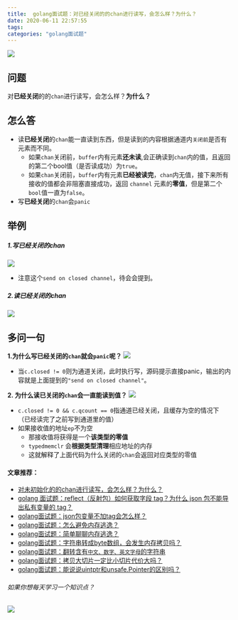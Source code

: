 ```yaml
---
title:  golang面试题：对已经关闭的的chan进行读写，会怎么样？为什么？
date: 2020-06-11 22:57:55
tags:
categories: "golang面试题"
---
```



![](https://imgconvert.csdnimg.cn/aHR0cHM6Ly9zdGF0aWMwMS5pbWdrci5jb20vdGVtcC8xNDVkOWZiZjQ0NzM0M2Q5YmIxODM4YjNmMzk4MjRhNi5wbmc?x-oss-process=image/format,png)
<!-- more -->
## 问题
对**已经关闭**的的```chan```进行读写，会怎么样？**为什么？**

## 怎么答
- 读**已经关闭**的```chan```能一直读到东西，但是读到的内容根据通道内`关闭前`是否有元素而不同。
  - 如果```chan```关闭前，`buffer`内有元素**还未读**,会正确读到`chan`内的值，且返回的第二个bool值（是否读成功）为`true`。
  - 如果`chan`关闭前，`buffer`内有元素**已经被读完**，`chan`内无值，接下来所有接收的值都会非阻塞直接成功，返回 `channel` 元素的**零值**，但是第二个`bool`值一直为`false`。
- 写**已经关闭**的`chan`会`panic`

## 举例
##### 1.写已经关闭的chan
![](https://imgconvert.csdnimg.cn/aHR0cHM6Ly9zdGF0aWMwMS5pbWdrci5jb20vdGVtcC9lYjlhZGRhNDU3NGU0ZTAyYjJlODczN2JkODI5NWE0NC5wbmc?x-oss-process=image/format,png)

- 注意这个`send on closed channel`，待会会提到。

##### 2.读已经关闭的chan
![](https://imgconvert.csdnimg.cn/aHR0cHM6Ly9zdGF0aWMwMS5pbWdrci5jb20vdGVtcC8wZTcyNTVkNzI5NDI0Y2NhYTBhNGNjNmQ5ZGU1MTBkMi5wbmc?x-oss-process=image/format,png)



## 多问一句

**1.为什么写已经关闭的`chan`就会`panic`呢？**
![](https://imgconvert.csdnimg.cn/aHR0cHM6Ly9zdGF0aWMwMS5pbWdrci5jb20vdGVtcC81Njc2MDBmYmEyNDE0MjcwYWQ3YWU0YTFjY2RhODQwMy5wbmc?x-oss-process=image/format,png)

- 当`c.closed != 0`则为通道关闭，此时执行写，源码提示直接panic，输出的内容就是上面提到的`"send on closed channel"`。

**2. 为什么读已关闭的`chan`会一直能读到值？**
![](https://imgconvert.csdnimg.cn/aHR0cHM6Ly9zdGF0aWMwMS5pbWdrci5jb20vdGVtcC80YmNjMGYwNjI3MzE0Y2JiYWRkMWI0ODRjNTE4OTRkOS5wbmc?x-oss-process=image/format,png)

- `c.closed != 0 && c.qcount == 0`指通道已经关闭，且缓存为空的情况下（已经读完了之前写到通道里的值）
- 如果接收值的地址`ep`不为空
  - 那接收值将获得是一个**该类型的零值**
  - `typedmemclr` 会**根据类型清理**相应地址的内存
  - 这就解释了上面代码为什么关闭的`chan`会返回对应类型的零值



#### 文章推荐： 
- [对未初始化的的chan进行读写，会怎么样？为什么？](https://mp.weixin.qq.com/s/ixJu0wrGXsCcGzveCqnr6A) 
- [golang 面试题：​reflect（反射包）如何获取字段 tag​？为什么 json 包不能导出私有变量的 tag？](https://mp.weixin.qq.com/s/WK9StkC3Jfy-o1dUqlo7Dg) 
- [golang面试题：json包变量不加tag会怎么样？](https://mp.weixin.qq.com/s/zZM_iLuopyenI0LD6VYZGw) 
- [golang面试题：怎么避免内存逃逸？](https://mp.weixin.qq.com/s/4QAxGEr9KxtZXyfSG8VoCQ) 
- [golang面试题：简单聊聊内存逃逸？](https://mp.weixin.qq.com/s/4YYR1eYFIFsNOaTxL4Q-eQ) 
- [golang面试题：字符串转成byte数组，会发生内存拷贝吗？](https://mp.weixin.qq.com/s/d80m0hgoKcHfKp4ZXH1M4A)  
- [golang面试题：翻转含有`中文、数字、英文字母`的字符串](https://mp.weixin.qq.com/s/OIRPOszH-rTJp03AeRgnRQ)  
- [golang面试题：拷贝大切片一定比小切片代价大吗？](https://mp.weixin.qq.com/s/hPYdiHYRufimyKT4FcW4HA)   
- [golang面试题：能说说uintptr和unsafe.Pointer的区别吗？](https://mp.weixin.qq.com/s/IkOwh9bh36vK6JgN7b3KjA)

###### 如果你想每天学习一个知识点？
![](https://imgconvert.csdnimg.cn/aHR0cHM6Ly9pbWdrci5jbi1iai51ZmlsZW9zLmNvbS85ODZiZWU0YS03NzQ1LTQ0YjMtYTFhOS0wMzc5ODIzOGNkNmQucG5n?x-oss-process=image/format,png)








